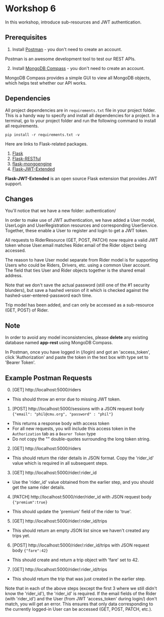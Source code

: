 # Workshop 6

In this workshop, introduce sub-resources and JWT authentication.

## Prerequisites

1. Install [Postman](https://www.postman.com/downloads/) - you don't need to create an account.

Postman is an awesome development tool to test our REST APIs.

2. Install [MongoDB Compass](https://www.mongodb.com/try/download/compass) - you don't need to create an account.

MongoDB Compass provides a simple GUI to view all MongoDB objects, which helps test whether our API works.

## Dependencies

All project dependencies are in `requirements.txt` file in your project folder. This is a handy way to specify
and install all dependencies for a project. In a terminal, go to your project folder and run the following command
to install  all requirements.

```
pip install -r requirements.txt -v
```

Here are links to Flask-related packages. 

1. [Flask](https://flask.palletsprojects.com/en/1.1.x/)
2. [Flask-RESTful](https://flask-restful.readthedocs.io/en/latest/)
3. [flask-mongoengine](https://docs.mongoengine.org/projects/flask-mongoengine/en/latest/)
4. [Flask-JWT-Extended](https://flask-jwt-extended.readthedocs.io/en/stable/)

**Flask-JWT-Extended** is an open source Flask extension that provides JWT support.

## Changes

You'll notice that we have a new folder: authentication/ 

In order to make use of JWT authentication, we have added a User model, UserLogin and UserRegistration resources 
and corresponding UserService. Together, these enable a User to register and login to get a JWT token.

All requests to RiderResource (GET, POST, PATCH) now require a valid JWT token whose User.email matches
Rider.email of the Rider object being accessed.

The reason to have User model separate from Rider model is for supporting Users who could be Riders, 
Drivers, etc. using a common User account. The field that ties User and Rider objects together is the shared email address.

Note that we don't save the actual password (still one of the #1 security blunders), but save a hashed
version of it which is checked against the hashed-user-entered-password each time.

Trip model has been added, and can only be accessed as a sub-resource (GET, POST) of Rider.

## Note

In order to avoid any model inconsistencies, please <b> delete </b> any existing database named <b> app-rest </b> 
using MongoDB Compass.

In Postman, once you have logged in (/login) and got an 'access_token', click 'Authorization' and paste the 
token in the text box with type set to 'Bearer Token'.

## Example Postman Requests

0. [GET] http://localhost:5000/riders
- This should throw an error due to missing JWT token.
1. [POST] http://localhost:5000/sessions with a JSON request body `{"email": "phil@cmu.org", "password" : "phil"}`
- This returns a response body with access token
- For all new requests, you will include this access token in the `Authorization` tab as a `Bearer Token` type
- Do not copy the "" double-quotes surrounding the long token string.
2. [GET] http://localhost:5000/riders
- This should return the rider details in JSON format. Copy the 'rider_id' value which is required in all subsequent steps.
3. [GET] http://localhost:5000/rider/:rider_id
- Use the 'rider_id' value obtained from the earlier step, and you should get the same rider details.
4. [PATCH] http://localhost:5000/rider/rider_id with JSON request body `{"premium":true}`
- This should update the 'premium' field of the rider to 'true'.
5. [GET] http://localhost:5000/rider/:rider_id/trips
- This should return an empty JSON list since we haven't created any trips yet.
6. [POST] http://localhost:5000/rider/:rider_id/trips with JSON request body `{"fare":42}`
- This should create and return a trip object with 'fare' set to 42.
7. [GET] http://localhost:5000/rider/:rider_id/trips
- This should return the trip that was just created in the earlier step.

Note that in each of the above steps (except the first 3 where we still didn't know the 'rider_id'), the 'rider_id' is required.
If the email fields of the Rider (with 'rider_id') and the User (from JWT 'access_token' during login/) don't match, you will get an error.
This ensures that only data corresponding to the currently logged-in User can be accessed (GET, POST, PATCH, etc.).